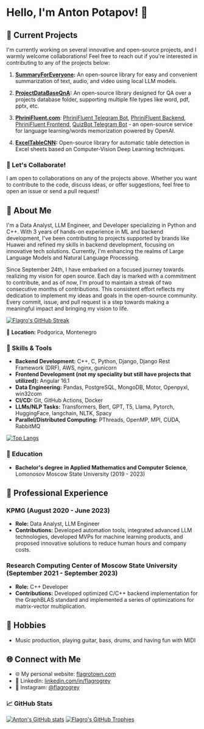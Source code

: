 # Hello, I'm Anton Potapov! 👋

## 🚀 Current Projects
I'm currently working on several innovative and open-source projects, and I warmly welcome collaborations! Feel free to reach out if you're interested in contributing to any of the projects below:

1. **[SummaryForEveryone](https://github.com/Flagro/SummaryForEveryone):** An open-source library for easy and convenient summarization of text, audio, and video using local LLM models.
   
2. **[ProjectDataBaseQnA](https://github.com/Flagro/ProjectDataBaseQnA):** An open-source library designed for QA over a projects database folder, supporting multiple file types like word, pdf, pptx, etc.
   
3. **[PhriniFluent.com](https://phrinifluent.com)**: [PhriniFluent Telegram Bot](https://github.com/Flagro/PhriniFluentTG), [PhriniFluent Backend](https://github.com/Flagro/PhriniFluentBackend), [PhriniFluent Frontend](https://github.com/Flagro/PhriniFluentFrontend), [QuizBot Telegram Bot](https://github.com/SWel1a/QuizBot) - an open-source service for language learning/words memorization powered by OpenAI.

4. **[ExcelTableCNN](https://github.com/Flagro/ExcelTableCNN):** Open-source library for automatic table detection in Excel sheets based on Computer-Vision Deep Learning techniques.

### 🤝 Let's Collaborate!
I am open to collaborations on any of the projects above. Whether you want to contribute to the code, discuss ideas, or offer suggestions, feel free to open an issue or send a pull request!

## 🌟 About Me
I'm a Data Analyst, LLM Engineer, and Developer specializing in Python and C++. With 3 years of hands-on experience in ML and backend development, I've been contributing to projects supported by brands like Huawei and refined my skills in backend development, focusing on innovative tech solutions. Currently, I'm enhancing the realms of Large Language Models and Natural Language Processing.

Since September 24th, I have embarked on a focused journey towards realizing my vision for open source. Each day is marked with a commitment to contribute, and as of now, I'm proud to maintain a streak of two consecutive months of contributions. This consistent effort reflects my dedication to implement my ideas and goals in the open-source community. Every commit, issue, and pull request is a step towards making a meaningful impact and bringing my vision to life.

[![Flagro's GitHub Streak](https://github-readme-streak-stats.herokuapp.com/?user=Flagro&theme=tokyonight)](https://github.com/Flagro)

📍 **Location:** Podgorica, Montenegro  

### 🚀 Skills & Tools
- **Backend Development:** C++, C, Python, Django, Django Rest Framework (DRF), AWS, nginx, gunicorn
- **Frontend Development (not my speciality but still have projects that utilized):** Angular 16.1
- **Data Engineering:** Pandas, PostgreSQL, MongoDB, Motor, Openpyxl, win32com
- **CI/CD:** Git, GitHub Actions, Docker
- **LLMs/NLP Tasks:** Transformers, Bert, GPT, T5, Llama, Pytorch, HuggingFace, langchain, NLTK, Spacy
- **Parallel/Distributed Computing:** PThreads, OpenMP, MPI, CUDA, RabbitMQ

[![Top Langs](https://github-readme-stats.vercel.app/api/top-langs/?username=Flagro&layout=compact&theme=tokyonight)](https://github.com/Flagro)

### 📘 Education
- **Bachelor's degree in Applied Mathematics and Computer Science**, Lomonosov Moscow State University (2019 - 2023)

## 💼 Professional Experience
### KPMG (August 2020 - June 2023)
- **Role:** Data Analyst, LLM Engineer
- **Contributions:** Developed automation tools, integrated advanced LLM technologies, developed MVPs for machine learning products, and proposed innovative solutions to reduce human hours and company costs.

### Research Computing Center of Moscow State University (September 2021 - September 2023)
- **Role:** C++ Developer
- **Contributions:** Developed optimized C/C++ backend implementation for the GraphBLAS standard and implemented a series of optimizations for matrix-vector multiplication.

## 🎵 Hobbies
- Music production, playing guitar, bass, drums, and having fun with MIDI

## 🌐 Connect with Me
- 🌐 My personal website: [flagrotown.com](http://flagrotown.com)
- 🌟 LinkedIn: [linkedin.com/in/flagrogrey](https://linkedin.com/in/flagrogrey)
- 📸 Instagram: [@flagrogrey](https://instagram.com/flagrogrey)


### 📈 GitHub Stats
[![Anton's GitHub stats](https://github-readme-stats.vercel.app/api?username=Flagro&show_icons=true&theme=tokyonight)](https://github.com/Flagro)
[![Flagro's GitHub Trophies](https://github-profile-trophy.vercel.app/?username=Flagro&theme=tokyonight&rank=-C&column=4)](https://github.com/Flagro)
